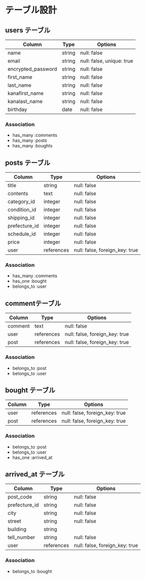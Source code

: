 # テーブル設計

## users テーブル

| Column             | Type   | Options     |
| ------------------ | ------ | ----------- |
| name               | string | null: false |
| email              | string | null: false, unique: true |
| encrypted_password | string | null: false |
| first_name         | string | null: false |
| last_name          | string | null: false |
| kanafirst_name     | string | null: false |
| kanalast_name      | string | null: false |
| birthday           | date   | null: false |



### Association

- has_many :comments
- has_many :posts
- has_many :boughts


## posts テーブル

| Column        | Type       | Options     |
| ------        | ------     | ----------- |
| title         | string     | null: false |
| contents      | text       | null: false |
| category_id   | integer    | null: false |
| condition_id  | integer    | null: false |
| shipping_id   | integer   | null: false |
| prefecture_id | integer    | null: false |
| schedule_id   | integer    | null: false |
| price         | integer    | null: false |
| user          | references | null: false, foreign_key: true |



### Association

- has_many :comments
- has_one :bought
- belongs_to :user

##  commentテーブル

| Column | Type       | Options                        |
| ------ | ---------- | ------------------------------ |
| comment | text       | null: false |
| user    | references | null: false, foreign_key: true |
| post    | references | null: false, foreign_key: true |


### Association

- belongs_to :post
- belongs_to :user

## bought テーブル

| Column  | Type       | Options                        |
| ------- | ---------- | ------------------------------ |
| user    | references | null: false, foreign_key: true |
| post    | references | null: false, foreign_key: true |

### Association

- belongs_to :post
- belongs_to :user
- has_one :arrived_at

## arrived_at テーブル

| Column       |  Type      | Options                        |
| -------      | ---------- | ------------------------------ |
| post_code    | string     | null: false                    |
| prefecture_id| string     | null: false                    |
| city         | string     | null: false                    |
| street       | string     | null: false                    |
| building     | string     |                                |
| tell_number  | string     | null: false                    |
| user         | references | null: false, foreign_key: true |
 

### Association

- belongs_to :bought

